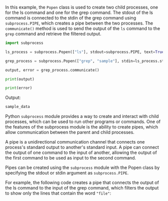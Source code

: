 In this example, the `Popen` class is used to create two child processes, one for the ls command and one for the grep command. The stdout of the ls command is connected to the stdin of the grep command using `subprocess.PIPE`, which creates a pipe between the two processes. The `communicate()` method is used to send the output of the `ls` command to the `grep` command and retrieve the filtered output.

```python
import subprocess

ls_process = subprocess.Popen(["ls"], stdout=subprocess.PIPE, text=True)

grep_process = subprocess.Popen(["grep", "sample"], stdin=ls_process.stdout, stdout=subprocess.PIPE, text=True)

output, error = grep_process.communicate()

print(output)

print(error)
```

Output:
```sh
sample_data
```

Python `subprocess` module provides a way to create and interact with child processes, which can be used to run other programs or commands. One of the features of the subprocess module is the ability to create pipes, which allow communication between the parent and child processes.

A pipe is a unidirectional communication channel that connects one process's standard output to another's standard input. A pipe can connect the output of one command to the input of another, allowing the output of the first command to be used as input to the second command.

Pipes can be created using the `subprocess` module with the Popen class by specifying the stdout or stdin argument as `subprocess.PIPE`.

For example, the following code creates a pipe that connects the output of the ls command to the input of the grep command, which filters the output to show only the lines that contain the word `"file"`: